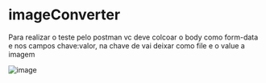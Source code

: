 # imageConverter

Para realizar o teste pelo postman vc deve colcoar o body como form-data e nos campos chave:valor, na chave de vai deixar como file e o value a imagem

![image](https://github.com/JaelsonJonas/imageConverter/assets/101295166/90fa5d07-ec35-4b3b-9625-febd60d50210)
